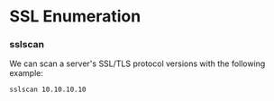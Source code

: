# SSL Enumeration

### sslscan

We can scan a server's SSL/TLS protocol versions with the following example:

```text
sslscan 10.10.10.10
```

